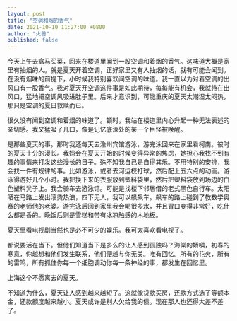 ```yaml
---
layout: post
title: "空调和烟的香气"
date: 2021-10-10 11:27:00 +0800
author: "火兽"
published: false
---
```



今天上午去盒马买菜，回来在楼道里闻到一股空调和着烟的香气。这味道大概是家里有抽烟的人。就是夏天开着空调，正好家里又有人抽烟的话，就有可能会闻到。在没有烟味的前提下，小时候我特别喜欢闻空调的味道。我一直以为对着空调的出风口有一股香气。我对夏天开空调这件事是如此期待，每每能有机会，我就待在出风口，猛地把空调风吸进肚子里。后来才意识到，可能重庆的夏天太潮湿太闷热，那只是空调的夏日救赎而已。

很久没有闻到空调和着烟的味道了。顿时，我站在楼道里内心升起一种无法表述的亲切感。我又猛吸了几口，像是记忆底深处的某一个巨怪被唤醒。

是那些夏天的事。那时我还每天去渝州宾馆游泳，游完泳回来在家里看柯南。彼时的夏天十分的漫长。我妈会在夏天开始的时候变得异常的焦虑，她担心我找不到有趣的事情来打发这些漫长的日子。殊不知我自己是自得其乐。不用特别的安排，我会找一件有规律的事。比如游泳，或者去河运校打球，然后配上五六点的动画。游泳得游好几个小时。我把换下来的衣服放到塑料袋里，然后把塑料袋放到场边的白色塑料凳子上。我会骑车去游泳馆。可能是找楼下邻居借的老式黑色自行车。太阳晒在马路上发出滚烫热浪，四下无人，我可以飙飙车。飙车的路上碰到了教数学奥赛的老师他的老婆。游完泳后回到家里我会喝很多水，并且胃口变得非常好，吃什么都是香的。晚饭后则是雪糕和带有冰凉触感的木地板。

夏天里看电视剧当然也是必不可少的娱乐。我可太喜欢看电视了。

都说要活在当下。但他们知道当下是多么的让人感到孤独吗？海棠的娇嗔，初春的寒意，你越想和他们发生联系，他们便越与你无关。唯有回忆。所有的花火，所有的雷鸣，所有抓住你每一个细胞调动你每一条神经的事，都发生在回忆里。

上海这个不愿离去的夏天。

不知道为什么，夏天让人感到越来越短了。这就像贷款买房，还款方式选了等额本金，还款额度越来越小。夏天或许是别人欠给我的债。现在那人也还得大差不差了。
